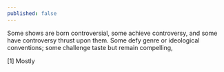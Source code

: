 ```yaml
---
published: false
---
```


Some shows are born controversial, some achieve controversy, and some have controversy thrust upon them. Some defy genre or ideological conventions; some challenge taste but remain compelling, 

[1] Mostly